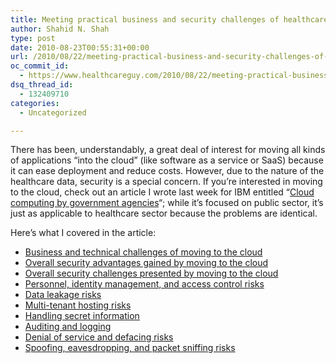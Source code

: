 ```yaml
---
title: Meeting practical business and security challenges of healthcare apps in the cloud
author: Shahid N. Shah
type: post
date: 2010-08-23T00:55:31+00:00
url: /2010/08/22/meeting-practical-business-and-security-challenges-of-healthcare-apps-in-the-cloud/
oc_commit_id:
  - https://www.healthcareguy.com/2010/08/22/meeting-practical-business-and-security-challenges-of-healthcare-apps-in-the-cloud/1478770700
dsq_thread_id:
  - 132409710
categories:
  - Uncategorized

---
```

There has been, understandably, a great deal of interest for moving all kinds of applications &#8220;into the cloud&#8221; (like software as a service or SaaS) because it can ease deployment and reduce costs. However, due to the nature of the healthcare data, security is a special concern. If you&#8217;re interested in moving to the cloud, check out an article I wrote last week for IBM entitled &#8220;[Cloud computing by government agencies][1]&#8220;; while it&#8217;s focused on public sector, it&#8217;s just as applicable to healthcare sector because the problems are identical.

Here&#8217;s what I covered in the article:

  * [Business and technical challenges of moving to the cloud][2]
  * [Overall security advantages gained by moving to the cloud][3]
  * [Overall security challenges presented by moving to the cloud][4]
  * [Personnel, identity management, and access control risks][5]
  * [Data leakage risks][6]
  * [Multi-tenant hosting risks][7]
  * [Handling secret information][8]
  * [Auditing and logging][9]
  * [Denial of service and defacing risks][10]
  * [Spoofing, eavesdropping, and packet sniffing risks][11]

 [1]: http://www.ibm.com/developerworks/industry/library/ind-govcloud/
 [2]: http://www.ibm.com/developerworks/industry/library/ind-govcloud/#N10064
 [3]: http://www.ibm.com/developerworks/industry/library/ind-govcloud/#N10079
 [4]: http://www.ibm.com/developerworks/industry/library/ind-govcloud/#N1008F
 [5]: http://www.ibm.com/developerworks/industry/library/ind-govcloud/#N100B7
 [6]: http://www.ibm.com/developerworks/industry/library/ind-govcloud/#N100D0
 [7]: http://www.ibm.com/developerworks/industry/library/ind-govcloud/#N100FA
 [8]: http://www.ibm.com/developerworks/industry/library/ind-govcloud/#N10103
 [9]: http://www.ibm.com/developerworks/industry/library/ind-govcloud/#N10113
 [10]: http://www.ibm.com/developerworks/industry/library/ind-govcloud/#N1011C
 [11]: http://www.ibm.com/developerworks/industry/library/ind-govcloud/#N10125
